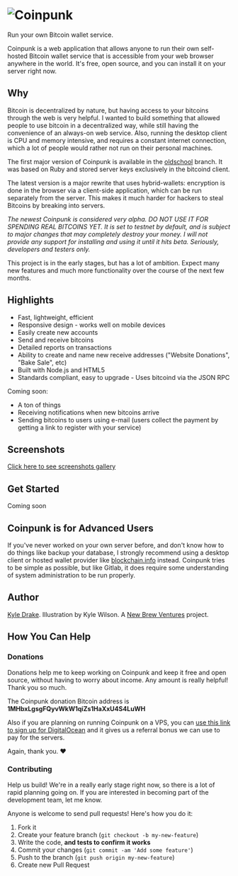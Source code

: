 # ![Coinpunk](http://i.imgur.com/m1diPkP.png)

Run your own Bitcoin wallet service.

Coinpunk is a web application that allows anyone to run their own self-hosted Bitcoin wallet service that is accessible from your web browser anywhere in the world. It's free, open source, and you can install it on your server right now.

## Why

Bitcoin is decentralized by nature, but having access to your bitcoins through the web is very helpful. I wanted to build something that allowed people to use bitcoin in a decentralized way, while still having the convenience of an always-on web service. Also, running the desktop client is CPU and memory intensive, and requires a constant internet connection, which a lot of people would rather not run on their personal machines.

The first major version of Coinpunk is available in the [oldschool](https://github.com/kyledrake/coinpunk/tree/oldschool) branch. It was based on Ruby and stored server keys exclusively in the bitcoind client.

The latest version is a major rewrite that uses hybrid-wallets: encryption is done in the browser via a client-side application, which can be run separately from the server. This makes it much harder for hackers to steal Bitcoins by breaking into servers.

*The newest Coinpunk is considered very alpha. DO NOT USE IT FOR SPENDING REAL BITCOINS YET. It is set to testnet by default, and is subject to major changes that may completely destroy your money. I will not provide any support for installing and using it until it hits beta. Seriously, developers and testers only.*

This project is in the early stages, but has a lot of ambition. Expect many new features and much more functionality over the course of the next few months.

## Highlights

* Fast, lightweight, efficient
* Responsive design - works well on mobile devices
* Easily create new accounts
* Send and receive bitcoins
* Detailed reports on transactions
* Ability to create and name new receive addresses ("Website Donations", "Bake Sale", etc)
* Built with Node.js and HTML5
* Standards compliant, easy to upgrade - Uses bitcoind via the JSON RPC

Coming soon:

* A ton of things
* Receiving notifications when new bitcoins arrive
* Sending bitcoins to users using e-mail (users collect the payment by getting a link to register with your service)

## Screenshots

[Click here to see screenshots gallery](https://www.dropbox.com/sh/d66dfzd5ehwae4g/leq-ca3fia)

## Get Started

Coming soon

## Coinpunk is for Advanced Users

If you've never worked on your own server before, and don't know how to do things like backup your database, I strongly recommend using a desktop client or hosted wallet provider like [blockchain.info](http://blockchain.info) instead. Coinpunk tries to be simple as possible, but like Gitlab, it does require some understanding of system administration to be run properly.

## Author

[Kyle Drake](http://kyledrake.net). Illustration by Kyle Wilson. A [New Brew Ventures](http://netbrewventures.com) project.

## How You Can Help

### Donations

Donations help me to keep working on Coinpunk and keep it free and open source, without having to worry about income. Any amount is really helpful! Thank you so much.

The Coinpunk donation Bitcoin address is **1MHbxLgsgFQyvWkW1qiZs1HaXxU4S4LuWH**

Also if you are planning on running Coinpunk on a VPS, you can [use this link to sign up for DigitalOcean](https://www.digitalocean.com/?refcode=4be99ecc05b4) and it gives us a referral bonus we can use to pay for the servers.

Again, thank you. :heart:

### Contributing

Help us build! We're in a really early stage right now, so there is a lot of rapid planning going on. If you are interested in becoming part of the development team, let me know.

Anyone is welcome to send pull requests! Here's how you do it:

1. Fork it
2. Create your feature branch (`git checkout -b my-new-feature`)
3. Write the code, **and tests to confirm it works**
4. Commit your changes (`git commit -am 'Add some feature'`)
5. Push to the branch (`git push origin my-new-feature`)
6. Create new Pull Request
